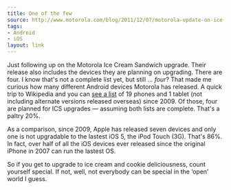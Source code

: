 ```yaml
---
title: One of the few
source: http://www.motorola.com/blog/2011/12/07/motorola-update-on-ice-cream-sandwich/
tags:
- Android
- iOS
layout: link
---
```


Just following up on the Motorola Ice Cream Sandwich upgrade. Their release also includes the devices they are planning on upgrading. There are four. I know that's not a complete list yet, but still … *four*? That made me curious how many different Android devices Motorola has released. A quick trip to Wikipedia and you can [see a list][1] of 19 phones and 1 tablet (not including alternate versions released overseas) since 2009. Of those, four are planned for ICS upgrades — assuming both lists are complete. That's a paltry 20%.

As a comparison, since 2009, Apple has released seven devices and only one is not upgradable to the lastest iOS 5, the iPod Touch (3G). That's 86%. In fact, over half of all the iOS devices ever released since the original iPhone in 2007 can run the lastest OS.

So if you get to upgrade to ice cream and cookie deliciousness, count yourself special. If not, well, not everybody can be special in the ‘open’ world I guess.

[1]:http://en.wikipedia.org/wiki/Comparison_of_Android_devices#Motorola